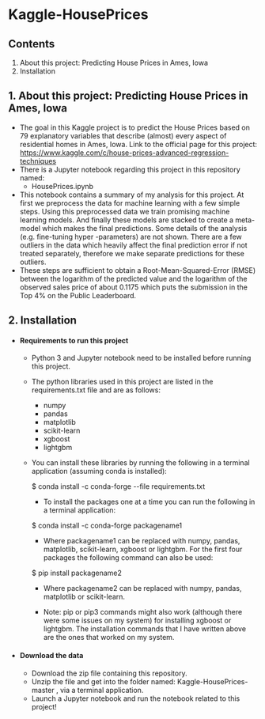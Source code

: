 # Kaggle-HousePrices

## Contents
1. About this project: Predicting House Prices in Ames, Iowa
2. Installation

## 1. About this project: Predicting House Prices in Ames, Iowa

- The goal in this Kaggle project is to predict the House Prices based on 79 explanatory
variables that describe (almost) every aspect of residential homes in Ames, Iowa.
Link to the official page for this project: https://www.kaggle.com/c/house-prices-advanced-regression-techniques
- There is a Jupyter notebook regarding this project in this repository named:
  - HousePrices.ipynb
- This notebook contains a summary of my analysis for this project. At first we preprocess the data for machine learning
with a few simple steps. Using this preprocessed data we train promising machine learning models. And finally these models
are stacked to create a meta-model which makes the final predictions. Some details of the analysis (e.g. fine-tuning hyper
-parameters) are not shown. There are a few outliers in the data which heavily affect the final prediction error if not
treated separately, therefore we make separate predictions for these outliers.
- These steps are sufficient to obtain a Root-Mean-Squared-Error (RMSE) between the logarithm of the predicted value and the
logarithm of the observed sales price of about 0.1175 which puts the submission in the Top 4% on the Public Leaderboard.

## 2. Installation
- #### Requirements to run this project
  - Python 3 and Jupyter notebook need to be installed before running this project.
  - The python libraries used in this project are listed in the requirements.txt file and are as follows:
    - numpy
    - pandas
    - matplotlib
    - scikit-learn
    - xgboost
    - lightgbm
  - You can install these libraries by running the following in a terminal application (assuming conda is installed):
  
    $ conda install -c conda-forge --file requirements.txt
  
    - To install the packages one at a time you can run the following in a terminal application:
  
    $ conda install -c conda-forge packagename1
  
    - Where packagename1 can be replaced with numpy, pandas, matplotlib, scikit-learn, xgboost or lightgbm. For the first
      four packages the following command can also be used:
  
    $ pip install packagename2
  
    - Where packagename2 can be replaced with numpy, pandas, matplotlib or scikit-learn.
    
    - Note: pip or pip3 commands might also work (although there were some issues on my system) for installing xgboost or lightgbm.
      The installation commands that I have written above are the ones that worked on my system.
      
- #### Download the data
  - Download the zip file containing this repository.
  - Unzip the file and get into the folder named: Kaggle-HousePrices-master , via a terminal application.
  - Launch a Jupyter notebook and run the notebook related to this project!
